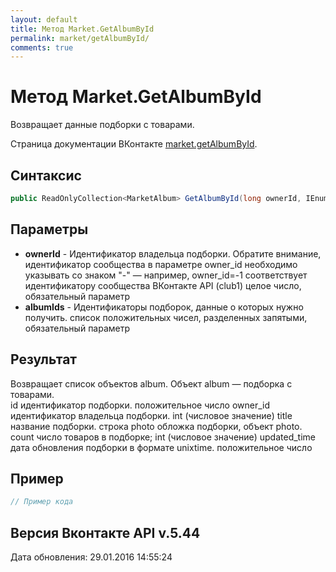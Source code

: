 ```yaml
---
layout: default
title: Метод Market.GetAlbumById
permalink: market/getAlbumById/
comments: true
---
```

# Метод Market.GetAlbumById
Возвращает данные подборки с товарами.

Страница документации ВКонтакте [market.getAlbumById](https://vk.com/dev/market.getAlbumById).
## Синтаксис
``` csharp
public ReadOnlyCollection<MarketAlbum> GetAlbumById(long ownerId, IEnumerable<long> albumIds)
```

## Параметры
+ **ownerId** - Идентификатор владельца подборки. 
Обратите внимание, идентификатор сообщества в параметре owner_id необходимо указывать со знаком "-" — например, owner_id=-1 соответствует идентификатору сообщества ВКонтакте API (club1)  целое число, обязательный параметр
+ **albumIds** - Идентификаторы подборок, данные о которых нужно получить. список положительных чисел, разделенных запятыми, обязательный параметр

## Результат
Возвращает список объектов album. 
Объект album — подборка с товарами.  
id идентификатор подборки. 
 положительное число owner_id идентификатор владельца подборки. 
 int (числовое значение) title название подборки. 
 строка photo обложка подборки, объект photo. count число товаров в подборке; 
 int (числовое значение) updated_time дата обновления подборки в формате unixtime. 
 положительное число

## Пример
``` csharp
// Пример кода
```

## Версия Вконтакте API v.5.44
Дата обновления: 29.01.2016 14:55:24
